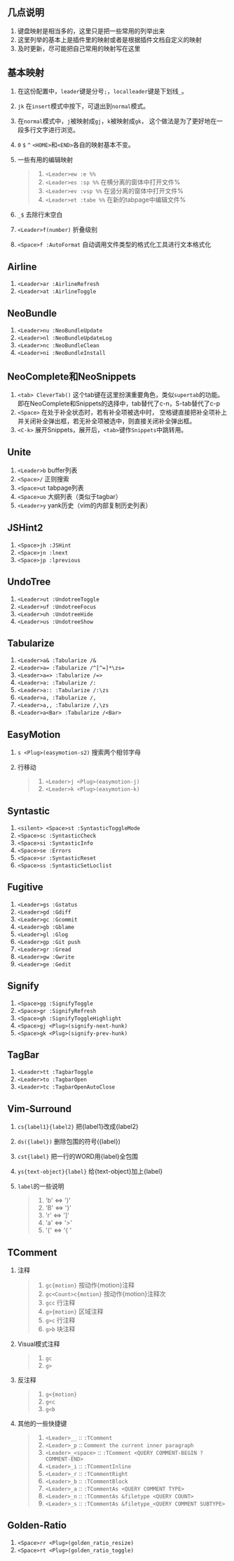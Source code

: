 ## 几点说明
1. 键盘映射是相当多的，这里只是把一些常用的列举出来
2. 这里列举的基本上是插件里的映射或者是根据插件文档自定义的映射
3. 及时更新，尽可能把自己常用的映射写在这里

## 基本映射
1. 在这份配置中，`leader`键是分号`;`，`localleader`键是下划线`_`。
1. `jk` 在`insert`模式中按下，可退出到`normal`模式。
1. 在`normal`模式中，`j`被映射成`gj`，`k`被映射成`gk`，
这个做法是为了更好地在一段多行文字进行浏览。
1. `0` `$` `^` `<HOME>`和`<END>`各自的映射基本不变。
1. 一些有用的编辑映射

   > 1. `<Leader>ew :e %%`
   > 2. `<Leader>es :sp %%` 在横分离的窗体中打开文件%
   > 3. `<Leader>ev :vsp %%` 在竖分离的窗体中打开文件%
   > 4. `<Leader>et :tabe %%` 在新的tabpage中编辑文件%

1. `_$` 去除行末空白
1. `<Leader>f(number)` 折叠级别
1. `<Space>f :AutoFormat` 自动调用文件类型的格式化工具进行文本格式化

## Airline
1. `<Leader>ar :AirlineRefresh`
1. `<Leader>at :AirlineToggle`

## NeoBundle
1. `<Leader>nu :NeoBundleUpdate`
1. `<Leader>nl :NeoBundleUpdateLog`
1. `<Leader>nc :NeoBundleClean`
1. `<Leader>ni :NeoBundleInstall`

## NeoComplete和NeoSnippets
1. `<tab> CleverTab()` 这个tab键在这里扮演重要角色，类似`supertab`的功能。
即在NeoComplete和Snippets的选择中，tab替代了c-n，S-tab替代了c-p
1. `<Space>` 在处于补全状态时，若有补全项被选中时，
空格键直接把补全项补上并关闭补全弹出框，若无补全项被选中，则直接关闭补全弹出框。
1. `<C-k>` 展开Snippets，展开后，`<tab>`键作`Snippets`中跳转用。

## Unite
1. `<Leader>b` buffer列表
1. `<Space>/` 正则搜索
1. `<Space>ut` tabpage列表
1. `<Space>uo` 大纲列表（类似于tagbar）
1. `<Leader>y` yank历史（vim的内部复制历史列表）

## JSHint2
1. `<Space>jh :JSHint`
1. `<Space>jn :lnext`
1. `<Space>jp :lprevious`

## UndoTree
1. `<Leader>ut :UndotreeToggle`
1. `<Leader>uf :UndotreeFocus`
1. `<Leader>uh :UndotreeHide`
1. `<Leader>us :UndotreeShow`

## Tabularize
1. `<Leader>a& :Tabularize /&`
1. `<Leader>a= :Tabularize /^[^=]*\zs=`
1. `<Leader>a=> :Tabularize /=>`
1. `<Leader>a: :Tabularize /:`
1. `<Leader>a:: :Tabularize /:\zs`
1. `<Leader>a, :Tabularize /,`
1. `<Leader>a,, :Tabularize /,\zs`
1. `<Leader>a<Bar> :Tabularize /<Bar>`

## EasyMotion
1. `s <Plug>(easymotion-s2)` 搜索两个相邻字母
1. 行移动

    > 1. `<Leader>j <Plug>(easymotion-j)`
    > 2. `<Leader>k <Plug>(easymotion-k)`

## Syntastic
1. `<silent> <Space>st :SyntasticToggleMode`
1. `<Space>sc :SyntasticCheck`
1. `<Space>si :SyntasticInfo`
1. `<Space>se :Errors`
1. `<Space>sr :SyntasticReset`
1. `<Space>ss :SyntasticSetLoclist`

## Fugitive
1. `<Leader>gs :Gstatus`
1. `<Leader>gd :Gdiff`
1. `<Leader>gc :Gcommit`
1. `<Leader>gb :Gblame`
1. `<Leader>gl :Glog`
1. `<Leader>gp :Git push`
1. `<Leader>gr :Gread`
1. `<Leader>gw :Gwrite`
1. `<Leader>ge :Gedit`

## Signify
1. `<Space>gg :SignifyToggle`
1. `<Space>gr :SignifyRefresh`
1. `<Space>gh :SignifyToggleHighlight`
1. `<Space>gj <Plug>(signify-next-hunk)`
1. `<Space>gk <Plug>(signify-prev-hunk)`

## TagBar
1. `<Leader>tt :TagbarToggle`
1. `<Leader>to :TagbarOpen`
1. `<Leader>tc :TagbarOpenAutoClose`

## Vim-Surround
1. `cs{label1}{label2}` 把{label1}改成{label2}
2. `ds({label})` 删除包围的符号({label})
1. `cst{label}` 把一行的WORD用{label}全包围
1. `ys{text-object}{label}` 给{text-object}加上{label}
1. `label`的一些说明

    > 1. 'b' <=> ')'
    > 2. 'B' <=> '}'
    > 3. 'r' <=> ']'
    > 4. 'a' <=> '>'
    > 5. '{' <=> '{ '

## TComment
1. 注释

    > 1. `gc{motion}` 按动作{motion}注释
    > 2. `gc<Count>c{motion}` 按动作{motion}注释<Count>次
    > 3. `gcc` 行注释
    > 4. `g>{motion}` 区域注释
    > 5. `g>c` 行注释
    > 6. `g>b` 块注释

1. Visual模式注释

    > 1. `gc`
    > 2. `g>`

2. 反注释

    > 1. `g<{motion}`
    > 2. `g<c`
    > 3. `g<b`

1. 其他的一些快捷键

    > 1. `<Leader>__`       :: `:TComment`
    > 2. `<Leader>_p`       :: `Comment the current inner paragraph`
    > 3. `<Leader>_<space>` :: `:TComment <QUERY COMMENT-BEGIN ?COMMENT-END>`
    > 4. `<Leader>_i`       :: `:TCommentInline`
    > 5. `<Leader>_r`       :: `:TCommentRight`
    > 6. `<Leader>_b`       :: `:TCommentBlock`
    > 7. `<Leader>_a`       :: `:TCommentAs <QUERY COMMENT TYPE>`
    > 8. `<Leader>_n`       :: `:TCommentAs &filetype <QUERY COUNT>`
    > 9. `<Leader>_s`       :: `:TCommentAs &filetype_<QUERY COMMENT SUBTYPE>`

## Golden-Ratio
1. `<Space>rr <Plug>(golden_ratio_resize)`
2. `<Space>rt <Plug>(golden_ratio_toggle)`
